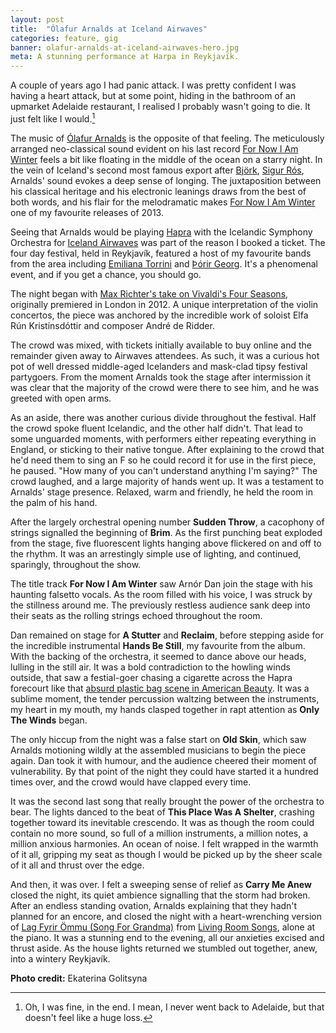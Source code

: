 ```yaml
---
layout: post
title:  "Ólafur Arnalds at Iceland Airwaves"
categories: feature, gig
banner: olafur-arnalds-at-iceland-airwaves-hero.jpg
meta: A stunning performance at Harpa in Reykjavík.
---
```


A couple of years ago I had panic attack. I was pretty confident I was having a heart attack, but at some point, hiding in the bathroom of an upmarket Adelaide restaurant, I realised I probably wasn't going to die. It just felt like I would.[^1]

The music of [Ólafur Arnalds](http://olafurarnalds.com/) is the opposite of that feeling. The meticulously arranged neo-classical sound evident on his last record [For Now I Am Winter](https://soundcloud.com/olafur-arnalds/sets/for-now-i-am-winter) feels a bit like floating in the middle of the ocean on a starry night. In the vein of Iceland's second most famous export after [Björk](http://bjork.com/), [Sigur Rós](http://www.sigur-ros.co.uk/), Arnalds' sound evokes a deep sense of longing. The juxtaposition between his classical heritage and his electronic leanings draws from the best of both words, and his flair for the melodramatic makes [For Now I Am Winter](https://soundcloud.com/olafur-arnalds/sets/for-now-i-am-winter) one of my favourite releases of 2013.

Seeing that Arnalds would be playing [Hapra](http://en.harpa.is/harpa-my-house) with the Icelandic Symphony Orchestra for [Iceland Airwaves](http://icelandairwaves.is/) was part of the reason I booked a ticket. The four day festival, held in Reykjavík, featured a host of my favourite bands from the area including [Emiliana Torrini](http://emilianatorrini.com/) and [Þórir Georg](http://thorirgeorg.tumblr.com/). It's a phenomenal event, and if you get a chance, you should go.

The night began with [Max Richter's take on Vivaldi's Four Seasons](http://www.theguardian.com/music/2012/oct/21/max-richter-vivaldi-four-seasons), originally premiered in London in 2012\. A unique interpretation of the violin concertos, the piece was anchored by the incredible work of soloist Elfa Rún Kristinsdóttir and composer André de Ridder.

The crowd was mixed, with tickets initially available to buy online and the remainder given away to Airwaves attendees. As such, it was a curious hot pot of well dressed middle-aged Icelanders and mask-clad tipsy festival partygoers. From the moment Arnalds took the stage after intermission it was clear that the majority of the crowd were there to see him, and he was greeted with open arms.

As an aside, there was another curious divide throughout the festival. Half the crowd spoke fluent Icelandic, and the other half didn't. That lead to some unguarded moments, with performers either repeating everything in England, or sticking to their native tongue. After explaining to the crowd that he'd need them to sing an F so he could record it for use in the first piece, he paused. "How many of you can't understand anything I'm saying?" The crowd laughed, and a large majority of hands went up. It was a testament to Arnalds' stage presence. Relaxed, warm and friendly, he held the room in the palm of his hand.

After the largely orchestral opening number **Sudden Throw**, a cacophony of strings signalled the beginning of **Brim**. As the first punching beat exploded from the stage, five fluorescent lights hanging above flickered on and off to the rhythm. It was an arrestingly simple use of lighting, and continued, sparingly, throughout the show.

The title track **For Now I Am Winter** saw Arnór Dan join the stage with his haunting falsetto vocals. As the room filled with his voice, I was struck by the stillness around me. The previously restless audience sank deep into their seats as the rolling strings echoed throughout the room.

Dan remained on stage for **A Stutter** and **Reclaim**, before stepping aside for the incredible instrumental **Hands Be Still**, my favourite from the album. With the backing of the orchestra, it seemed to dance above our heads, lulling in the still air. It was a bold contradiction to the howling winds outside, that saw a festial-goer chasing a cigarette across the Hapra forecourt like that [absurd plastic bag scene in American Beauty](http://www.youtube.com/watch?v=Qssvnjj5Moo). It was a sublime moment, the tender percussion waltzing between the instruments, my heart in my mouth, my hands clasped together in rapt attention as **Only The Winds** began.

The only hiccup from the night was a false start on **Old Skin**, which saw Arnalds motioning wildly at the assembled musicians to begin the piece again. Dan took it with humour, and the audience cheered their moment of vulnerability. By that point of the night they could have started it a hundred times over, and the crowd would have clapped every time.

It was the second last song that really brought the power of the orchestra to bear. The lights danced to the beat of **This Place Was A Shelter**, crashing together toward its inevitable crescendo. It was as though the room could contain no more sound, so full of a million instruments, a million notes, a million anxious harmonies. An ocean of noise. I felt wrapped in the warmth of it all, gripping my seat as though I would be picked up by the sheer scale of it all and thrust over the edge.

And then, it was over. I felt a sweeping sense of relief as **Carry Me Anew** closed the night, its quiet ambience signalling that the storm had broken. After an endless standing ovation, Arnalds explaining that they hadn't planned for an encore, and closed the night with a heart-wrenching version of [Lag Fyrir Ömmu (Song For Grandma)](http://www.youtube.com/watch?v=Fyxu3LLwSV4) from [Living Room Songs](http://livingroomsongs.olafurarnalds.com/), alone at the piano. It was a stunning end to the evening, all our anxieties excised and thrust aside. As the house lights returned we stumbled out together, anew, into a wintery Reykjavík.

**Photo credit:** Ekaterina Golitsyna

[^1]: Oh, I was fine, in the end. I mean, I never went back to Adelaide, but that doesn't feel like a huge loss.